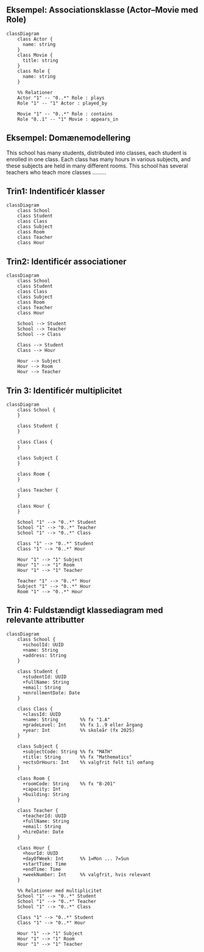 ## Eksempel: Associationsklasse (Actor–Movie med Role)

```mermaid
classDiagram
    class Actor {
      name: string
    }
    class Movie {
      title: string
    }
    class Role {
      name: string
    }

    %% Relationer
    Actor "1" -- "0..*" Role : plays
    Role "1" -- "1" Actor : played_by

    Movie "1" -- "0..*" Role : contains
    Role "0..1" -- "1" Movie : appears_in
```
## Eksempel: Domænemodellering
This school has many students, distributed into classes, each student is enrolled in one class. Each class has many hours in various subjects, and these subjects are held in many different rooms. This school has several teachers who teach more classes ………
## Trin1: Indentificér klasser
```mermaid
classDiagram
    class School
    class Student
    class Class
    class Subject
    class Room
    class Teacher
    class Hour
```
## Trin2: Identificér associationer
```mermaid
classDiagram
    class School
    class Student
    class Class
    class Subject
    class Room
    class Teacher
    class Hour

    School --> Student
    School --> Teacher
    School --> Class

    Class --> Student
    Class --> Hour

    Hour --> Subject
    Hour --> Room
    Hour --> Teacher
```
## Trin 3: Identificér multiplicitet

```mermaid
classDiagram
    class School {
    }

    class Student {
    }

    class Class {
    }

    class Subject {
    }

    class Room {
    }

    class Teacher {
    }

    class Hour {
    }

    School "1" --> "0..*" Student
    School "1" --> "0..*" Teacher
    School "1" --> "0..*" Class

    Class "1" --> "0..*" Student
    Class "1" --> "0..*" Hour

    Hour "1" --> "1" Subject
    Hour "1" --> "1" Room
    Hour "1" --> "1" Teacher

    Teacher "1" --> "0..*" Hour
    Subject "1" --> "0..*" Hour
    Room "1" --> "0..*" Hour
```
## Trin 4: Fuldstændigt klassediagram med relevante attributter
```mermaid
classDiagram
    class School {
      +schoolId: UUID
      +name: String
      +address: String
    }

    class Student {
      +studentId: UUID
      +fullName: String
      +email: String
      +enrollmentDate: Date
    }

    class Class {
      +classId: UUID
      +name: String        %% fx "1.A"
      +gradeLevel: Int     %% fx 1..9 eller årgang
      +year: Int           %% skoleår (fx 2025)
    }

    class Subject {
      +subjectCode: String %% fx "MATH"
      +title: String       %% fx "Mathematics"
      +ectsOrHours: Int    %% valgfrit felt til omfang
    }

    class Room {
      +roomCode: String    %% fx "B-201"
      +capacity: Int
      +building: String
    }

    class Teacher {
      +teacherId: UUID
      +fullName: String
      +email: String
      +hireDate: Date
    }

    class Hour {
      +hourId: UUID
      +dayOfWeek: Int      %% 1=Mon ... 7=Sun
      +startTime: Time
      +endTime: Time
      +weekNumber: Int     %% valgfrit, hvis relevant
    }

    %% Relationer med multiplicitet
    School "1" --> "0..*" Student
    School "1" --> "0..*" Teacher
    School "1" --> "0..*" Class

    Class "1" --> "0..*" Student
    Class "1" --> "0..*" Hour

    Hour "1" --> "1" Subject
    Hour "1" --> "1" Room
    Hour "1" --> "1" Teacher
```
